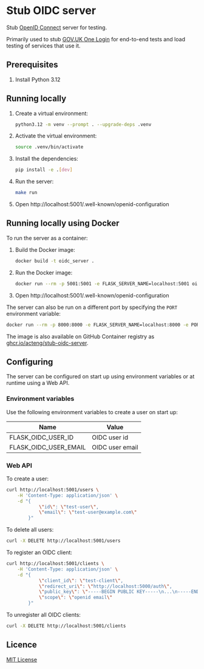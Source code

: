 # Stub OIDC server

Stub [OpenID Connect](https://openid.net/specs/openid-connect-core-1_0.html) server for testing.

Primarily used to stub [GOV.UK One Login](https://docs.sign-in.service.gov.uk/) for end-to-end tests and load testing of
services that use it.

## Prerequisites

1. Install Python 3.12

## Running locally

1. Create a virtual environment:

    ```bash
    python3.12 -m venv --prompt . --upgrade-deps .venv
    ```

1. Activate the virtual environment:

    ```bash
    source .venv/bin/activate
    ```

1. Install the dependencies:

    ```bash
    pip install -e .[dev]
    ```

1. Run the server:

    ```bash
    make run
    ```

1. Open http://localhost:5001/.well-known/openid-configuration

## Running locally using Docker

To run the server as a container:

1. Build the Docker image:

   ```bash
   docker build -t oidc_server .
   ```
   
1. Run the Docker image:

   ```bash
   docker run --rm -p 5001:5001 -e FLASK_SERVER_NAME=localhost:5001 oidc_server
   ```
   
1. Open http://localhost:5001/.well-known/openid-configuration

The server can also be run on a different port by specifying the `PORT` environment variable:

```bash
docker run --rm -p 8000:8000 -e FLASK_SERVER_NAME=localhost:8000 -e PORT=8000 oidc_server
```

The image is also available on GitHub Container registry as
[ghcr.io/acteng/stub-oidc-server](https://github.com/acteng/stub-oidc-server/pkgs/container/stub-oidc-server).

## Configuring

The server can be configured on start up using environment variables or at runtime using a Web API.

### Environment variables

Use the following environment variables to create a user on start up:

| Name                  | Value           |
|-----------------------|-----------------|
| FLASK_OIDC_USER_ID    | OIDC user id    |
| FLASK_OIDC_USER_EMAIL | OIDC user email |

### Web API

To create a user:

```bash
curl http://localhost:5001/users \
    -H 'Content-Type: application/json' \
    -d "{
            \"id\": \"test-user\",
            \"email\": \"test-user@example.com\"
        }"
```

To delete all users:

```bash
curl -X DELETE http://localhost:5001/users
```

To register an OIDC client:

```bash
curl http://localhost:5001/clients \
    -H 'Content-Type: application/json' \
    -d "{
            \"client_id\": \"test-client\",
            \"redirect_uri\": \"http://localhost:5000/auth\",
            \"public_key\": \"-----BEGIN PUBLIC KEY-----\n...\n-----END PUBLIC KEY-----\",
            \"scope\": \"openid email\"
        }"
```

To unregister all OIDC clients:

```bash
curl -X DELETE http://localhost:5001/clients
```

## Licence

[MIT License](LICENCE)
